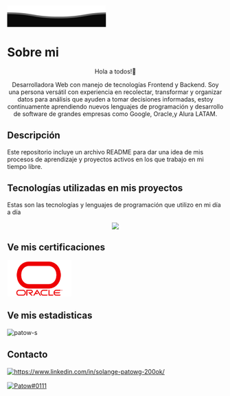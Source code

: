 <!-- HEADER -->
![footer superior](ola.svg)


# Sobre mi 

<p align="center" dir="auto"> Hola a todos!👋</p>
<p align="center" dir="auto"> Desarrolladora Web con manejo de tecnologías Frontend y Backend. Soy una persona versátil con experiencia en recolectar, transformar y organizar datos para análisis que ayuden a tomar decisiones informadas, estoy continuamente aprendiendo nuevos lenguajes de programación y desarrollo de software de grandes empresas como Google, Oracle,y Alura LATAM.
</p>

## Descripción

Este repositorio incluye un archivo README para dar una idea de mis procesos de aprendizaje y proyectos activos en los que trabajo en mi tiempo libre.

<!-- ## View my Portfolio
> _***Text encrypter with JavaScript.***_ To test the app click <a href="">Encryption App.</a>

> ***Currency converter with Java.*** To test the app click <a href="">Converter App.</a> -->

## Tecnologías utilizadas en mis proyectos

Estas son las tecnologías y lenguajes de programación que utilizo en mi día a día

<p align="center" dir="auto"> 
<img align="center" src="https://skills.thijs.gg/icons?i=js,py,html,css,git,nodejs">

## Ve mis certificaciones
<!-- <p align="center" dir="auto"> -->
<a href="https://github.com/Patow-S/CERTIFICADOS/tree/main/CERTIFICADOS/ORACLE%20-%20ALURA"><img src="img/Oracle-Symbol.png"  width="150px" /></a>



## Ve mis estadisticas

<p><img align="center" src="https://github-readme-stats.vercel.app/api/top-langs?username=patow-s&show_icons=true&locale=en&layout=compact" alt="patow-s" /></p>

## Contacto 
<p align="center" dir="auto">

<a align="center" href="https://www.linkedin.com/in/solange-patowg-200ok/" target="blank"><img align="center" src="https://skills.thijs.gg/icons?i=linkedin" alt="https://www.linkedin.com/in/solange-patowg-200ok/"/></a>

<a align="center" href="https://discord.gg/Patow#0111" target="blank"><img align="center" src="https://skills.thijs.gg/icons?i=discord" alt="Patow#0111" /></a>





</p>
